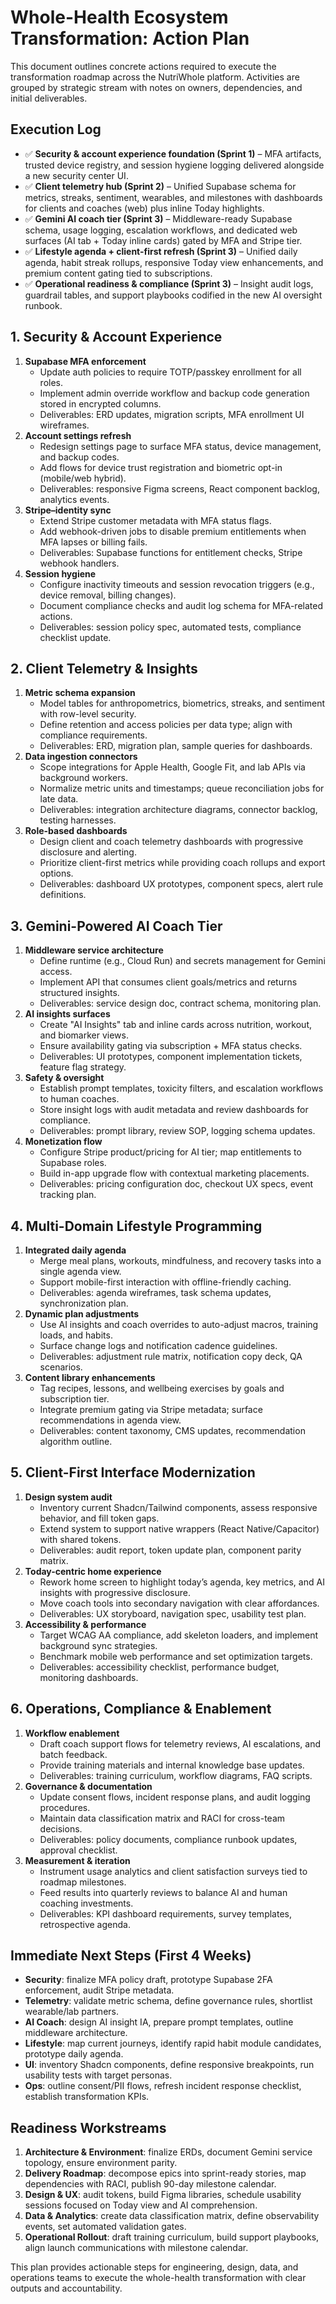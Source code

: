 # Whole-Health Ecosystem Transformation: Action Plan

This document outlines concrete actions required to execute the transformation roadmap across the NutriWhole platform. Activities are grouped by strategic stream with notes on owners, dependencies, and initial deliverables.

## Execution Log

- ✅ **Security & account experience foundation (Sprint 1)** – MFA artifacts, trusted device registry, and session hygiene logging delivered alongside a new security center UI.
- ✅ **Client telemetry hub (Sprint 2)** – Unified Supabase schema for metrics, streaks, sentiment, wearables, and milestones with dashboards for clients and coaches (web) plus inline Today highlights.
- ✅ **Gemini AI coach tier (Sprint 3)** – Middleware-ready Supabase schema, usage logging, escalation workflows, and dedicated web surfaces (AI tab + Today inline cards) gated by MFA and Stripe tier.
- ✅ **Lifestyle agenda + client-first refresh (Sprint 3)** – Unified daily agenda, habit streak rollups, responsive Today view enhancements, and premium content gating tied to subscriptions.
- ✅ **Operational readiness & compliance (Sprint 3)** – Insight audit logs, guardrail tables, and support playbooks codified in the new AI oversight runbook.

## 1. Security & Account Experience

1. **Supabase MFA enforcement**
   - Update auth policies to require TOTP/passkey enrollment for all roles.
   - Implement admin override workflow and backup code generation stored in encrypted columns.
   - Deliverables: ERD updates, migration scripts, MFA enrollment UI wireframes.
2. **Account settings refresh**
   - Redesign settings page to surface MFA status, device management, and backup codes.
   - Add flows for device trust registration and biometric opt-in (mobile/web hybrid).
   - Deliverables: responsive Figma screens, React component backlog, analytics events.
3. **Stripe–identity sync**
   - Extend Stripe customer metadata with MFA status flags.
   - Add webhook-driven jobs to disable premium entitlements when MFA lapses or billing fails.
   - Deliverables: Supabase functions for entitlement checks, Stripe webhook handlers.
4. **Session hygiene**
   - Configure inactivity timeouts and session revocation triggers (e.g., device removal, billing changes).
   - Document compliance checks and audit log schema for MFA-related actions.
   - Deliverables: session policy spec, automated tests, compliance checklist update.

## 2. Client Telemetry & Insights

1. **Metric schema expansion**
   - Model tables for anthropometrics, biometrics, streaks, and sentiment with row-level security.
   - Define retention and access policies per data type; align with compliance requirements.
   - Deliverables: ERD, migration plan, sample queries for dashboards.
2. **Data ingestion connectors**
   - Scope integrations for Apple Health, Google Fit, and lab APIs via background workers.
   - Normalize metric units and timestamps; queue reconciliation jobs for late data.
   - Deliverables: integration architecture diagrams, connector backlog, testing harnesses.
3. **Role-based dashboards**
   - Design client and coach telemetry dashboards with progressive disclosure and alerting.
   - Prioritize client-first metrics while providing coach rollups and export options.
   - Deliverables: dashboard UX prototypes, component specs, alert rule definitions.

## 3. Gemini-Powered AI Coach Tier

1. **Middleware service architecture**
   - Define runtime (e.g., Cloud Run) and secrets management for Gemini access.
   - Implement API that consumes client goals/metrics and returns structured insights.
   - Deliverables: service design doc, contract schema, monitoring plan.
2. **AI insights surfaces**
   - Create "AI Insights" tab and inline cards across nutrition, workout, and biomarker views.
   - Ensure availability gating via subscription + MFA status checks.
   - Deliverables: UI prototypes, component implementation tickets, feature flag strategy.
3. **Safety & oversight**
   - Establish prompt templates, toxicity filters, and escalation workflows to human coaches.
   - Store insight logs with audit metadata and review dashboards for compliance.
   - Deliverables: prompt library, review SOP, logging schema updates.
4. **Monetization flow**
   - Configure Stripe product/pricing for AI tier; map entitlements to Supabase roles.
   - Build in-app upgrade flow with contextual marketing placements.
   - Deliverables: pricing configuration doc, checkout UX specs, event tracking plan.

## 4. Multi-Domain Lifestyle Programming

1. **Integrated daily agenda**
   - Merge meal plans, workouts, mindfulness, and recovery tasks into a single agenda view.
   - Support mobile-first interaction with offline-friendly caching.
   - Deliverables: agenda wireframes, task schema updates, synchronization plan.
2. **Dynamic plan adjustments**
   - Use AI insights and coach overrides to auto-adjust macros, training loads, and habits.
   - Surface change logs and notification cadence guidelines.
   - Deliverables: adjustment rule matrix, notification copy deck, QA scenarios.
3. **Content library enhancements**
   - Tag recipes, lessons, and wellbeing exercises by goals and subscription tier.
   - Integrate premium gating via Stripe metadata; surface recommendations in agenda view.
   - Deliverables: content taxonomy, CMS updates, recommendation algorithm outline.

## 5. Client-First Interface Modernization

1. **Design system audit**
   - Inventory current Shadcn/Tailwind components, assess responsive behavior, and fill token gaps.
   - Extend system to support native wrappers (React Native/Capacitor) with shared tokens.
   - Deliverables: audit report, token update plan, component parity matrix.
2. **Today-centric home experience**
   - Rework home screen to highlight today’s agenda, key metrics, and AI insights with progressive disclosure.
   - Move coach tools into secondary navigation with clear affordances.
   - Deliverables: UX storyboard, navigation spec, usability test plan.
3. **Accessibility & performance**
   - Target WCAG AA compliance, add skeleton loaders, and implement background sync strategies.
   - Benchmark mobile web performance and set optimization targets.
   - Deliverables: accessibility checklist, performance budget, monitoring dashboards.

## 6. Operations, Compliance & Enablement

1. **Workflow enablement**
   - Draft coach support flows for telemetry reviews, AI escalations, and batch feedback.
   - Provide training materials and internal knowledge base updates.
   - Deliverables: training curriculum, workflow diagrams, FAQ scripts.
2. **Governance & documentation**
   - Update consent flows, incident response plans, and audit logging procedures.
   - Maintain data classification matrix and RACI for cross-team decisions.
   - Deliverables: policy documents, compliance runbook updates, approval checklist.
3. **Measurement & iteration**
   - Instrument usage analytics and client satisfaction surveys tied to roadmap milestones.
   - Feed results into quarterly reviews to balance AI and human coaching investments.
   - Deliverables: KPI dashboard requirements, survey templates, retrospective agenda.

## Immediate Next Steps (First 4 Weeks)

- **Security**: finalize MFA policy draft, prototype Supabase 2FA enforcement, audit Stripe metadata.
- **Telemetry**: validate metric schema, define governance rules, shortlist wearable/lab partners.
- **AI Coach**: design AI insight IA, prepare prompt templates, outline middleware architecture.
- **Lifestyle**: map current journeys, identify rapid habit module candidates, prototype daily agenda.
- **UI**: inventory Shadcn components, define responsive breakpoints, run usability tests with target personas.
- **Ops**: outline consent/PII flows, refresh incident response checklist, establish transformation KPIs.

## Readiness Workstreams

1. **Architecture & Environment**: finalize ERDs, document Gemini service topology, ensure environment parity.
2. **Delivery Roadmap**: decompose epics into sprint-ready stories, map dependencies with RACI, publish 90-day milestone calendar.
3. **Design & UX**: audit tokens, build Figma libraries, schedule usability sessions focused on Today view and AI comprehension.
4. **Data & Analytics**: create data classification matrix, define observability events, set automated validation gates.
5. **Operational Rollout**: draft training curriculum, build support playbooks, align launch communications with milestone calendar.

This plan provides actionable steps for engineering, design, data, and operations teams to execute the whole-health transformation with clear outputs and accountability.
